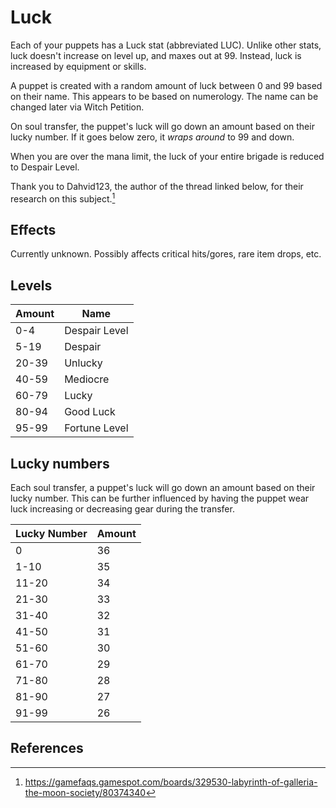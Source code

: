 # Luck

Each of your puppets has a Luck stat (abbreviated LUC). Unlike other stats, luck doesn't increase on level up, and maxes out at 99. Instead, luck is increased by equipment or skills.

A puppet is created with a random amount of luck between 0 and 99 based on their name. This appears to be based on numerology. The name can be changed later via Witch Petition.

On soul transfer, the puppet's luck will go down an amount based on their lucky number. If it goes below zero, it *wraps around* to 99 and down.

When you are over the mana limit, the luck of your entire brigade is reduced to Despair Level.

Thank you to Dahvid123, the author of the thread linked below, for their research on this subject.[^1]

## Effects

Currently unknown. Possibly affects critical hits/gores, rare item drops, etc.

## Levels

| Amount | Name          |
| ------ | ------------- |
| 0-4    | Despair Level |
| 5-19   | Despair       |
| 20-39  | Unlucky       |
| 40-59  | Mediocre      |
| 60-79  | Lucky         |
| 80-94  | Good Luck     |
| 95-99  | Fortune Level |

## Lucky numbers

Each soul transfer, a puppet's luck will go down an amount based on their lucky number. This can be further influenced by having the puppet wear luck increasing or decreasing gear during the transfer.

| Lucky Number | Amount |
| ------------ | ------ |
| 0            | 36     |
| 1-10         | 35     |
| 11-20        | 34     |
| 21-30        | 33     |
| 31-40        | 32     |
| 41-50        | 31     |
| 51-60        | 30     |
| 61-70        | 29     |
| 71-80        | 28     |
| 81-90        | 27     |
| 91-99        | 26     |

## References

[^1]: https://gamefaqs.gamespot.com/boards/329530-labyrinth-of-galleria-the-moon-society/80374340
